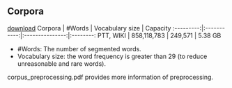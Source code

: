 ## Corpora
[download](https://mega.nz/file/XdpBxKqC#lqybneARDCuOWBaXhXFSe7130Ud_ggz1nYo3rAjiIh4)
Corpora    | #Words      | Vocabulary size | Capacity
:---------:|:-----------:|:---------------:|:--------:
PTT, WIKI  | 858,118,783 | 249,571         | 5.38 GB

- #Words: The number of segmented words.
- Vocabulary size: the word frequency is greater than 29 (to reduce unreasonable and rare words).

corpus_preprocessing.pdf provides more information of preprocessing.
